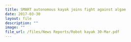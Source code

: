 ```yaml
---
title: SMART autonomous kayak joins fight against algae
date: 2017-03-30
layout: file
description: ""
image: ""
file_url: /files/News Reports/Robot kayak 30-Mar.pdf
---
```

